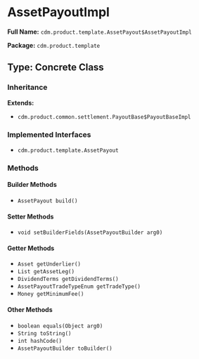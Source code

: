 # AssetPayoutImpl

**Full Name:** `cdm.product.template.AssetPayout$AssetPayoutImpl`

**Package:** `cdm.product.template`

## Type: Concrete Class

### Inheritance

**Extends:**
- `cdm.product.common.settlement.PayoutBase$PayoutBaseImpl`

### Implemented Interfaces

- `cdm.product.template.AssetPayout`

### Methods

#### Builder Methods

- `AssetPayout build()`

#### Setter Methods

- `void setBuilderFields(AssetPayoutBuilder arg0)`

#### Getter Methods

- `Asset getUnderlier()`
- `List getAssetLeg()`
- `DividendTerms getDividendTerms()`
- `AssetPayoutTradeTypeEnum getTradeType()`
- `Money getMinimumFee()`

#### Other Methods

- `boolean equals(Object arg0)`
- `String toString()`
- `int hashCode()`
- `AssetPayoutBuilder toBuilder()`

